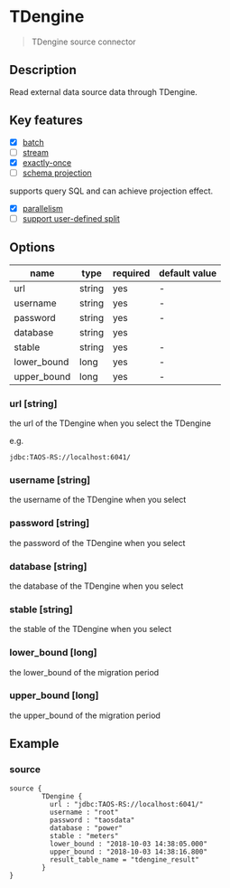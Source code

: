 # TDengine

> TDengine source connector

## Description

Read external data source data through TDengine.

## Key features

- [x] [batch](../../concept/connector-v2-features.md)
- [ ] [stream](../../concept/connector-v2-features.md)
- [x] [exactly-once](../../concept/connector-v2-features.md)
- [ ] [schema projection](../../concept/connector-v2-features.md)

supports query SQL and can achieve projection effect.

- [x] [parallelism](../../concept/connector-v2-features.md)
- [ ] [support user-defined split](../../concept/connector-v2-features.md)

## Options

| name                       | type    | required | default value |
|----------------------------|---------|----------|---------------|
| url                       | string  | yes      | -             |
| username                       | string     | yes      | -             |
| password                  | string  | yes      | -             |
| database                        | string  | yes      |          |
| stable                     | string  | yes      | -             |
| lower_bound                | long    | yes       | -             |
| upper_bound                | long    | yes       | -             |

### url [string] 

the url of the TDengine when you select the TDengine

e.g.
```
jdbc:TAOS-RS://localhost:6041/
```

### username [string]

the username of the TDengine when you select

### password [string]

the password of the TDengine when you select

### database [string]

the database of the TDengine when you select

### stable [string]

the stable of the TDengine when you select

### lower_bound [long]

the lower_bound of the migration period

### upper_bound [long]

the upper_bound of the migration period

## Example

### source
```hocon
source {
        TDengine {
          url : "jdbc:TAOS-RS://localhost:6041/"
          username : "root"
          password : "taosdata"
          database : "power"
          stable : "meters"
          lower_bound : "2018-10-03 14:38:05.000"
          upper_bound : "2018-10-03 14:38:16.800"
          result_table_name = "tdengine_result"
        }
}
```